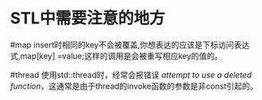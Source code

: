 STL中需要注意的地方
================

#map
insert时相同的key不会被覆盖,你想表达的应该是下标访问表达式,map[key] =value;这样的调用是会被重写相应key的值的。

#thread
使用std::thread时，经常会报错误 *attempt to use a deleted function*，这通常是由于thread的invoke函数的参数是非const引起的。